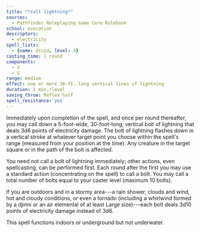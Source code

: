 ```yaml
---
title: "*call lightning*"
sources:
  - Pathfinder Roleplaying Game Core Rulebook
school: evocation
descriptors:
  - electricity
spell_lists:
  - {name: druid, level: 3}
casting_time: 1 round
components:
  - V
  - S
range: medium
effect: one or more 30-ft.-long vertical lines of lightning
duration: 1 min./level
saving_throw: Reflex half
spell_resistance: yes
---
```


Immediately upon completion of the spell, and once per round thereafter, you may call down a 5-foot-wide, 30-foot-long, vertical bolt of lightning that deals 3d6 points of electricity damage. The bolt of lightning flashes down in a vertical stroke at whatever target point you choose within the spell's range (measured from your position at the time). Any creature in the target square or in the path of the bolt is affected.

You need not call a bolt of lightning immediately; other actions, even spellcasting, can be performed first. Each round after the first you may use a standard action (concentrating on the spell) to call a bolt. You may call a total number of bolts equal to your caster level (maximum 10 bolts).

If you are outdoors and in a stormy area---a rain shower, clouds and wind, hot and cloudy conditions, or even a tornado (including a whirlwind formed by a djinni or an air elemental of at least Large size)---each bolt deals 3d10 points of electricity damage instead of 3d6.

This spell functions indoors or underground but not underwater.


